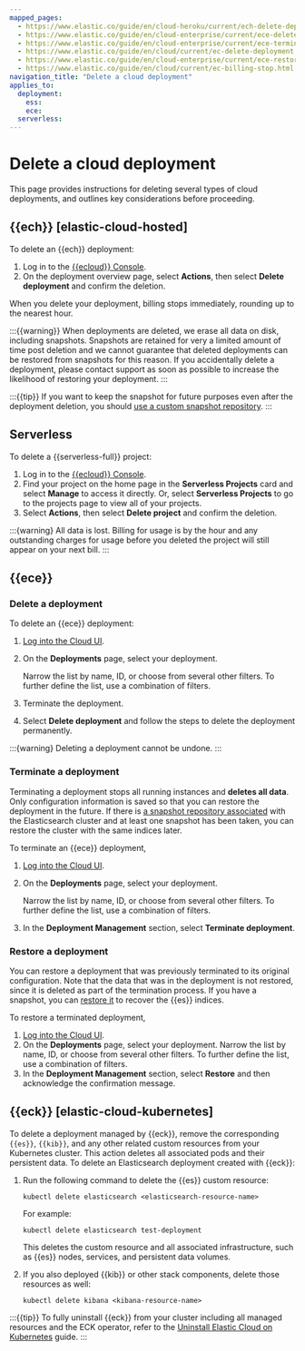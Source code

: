 ```yaml
---
mapped_pages:
  - https://www.elastic.co/guide/en/cloud-heroku/current/ech-delete-deployment.html
  - https://www.elastic.co/guide/en/cloud-enterprise/current/ece-delete-deployment.html
  - https://www.elastic.co/guide/en/cloud-enterprise/current/ece-terminate-deployment.html
  - https://www.elastic.co/guide/en/cloud/current/ec-delete-deployment.html
  - https://www.elastic.co/guide/en/cloud-enterprise/current/ece-restore-deployment.html
  - https://www.elastic.co/guide/en/cloud/current/ec-billing-stop.html
navigation_title: "Delete a cloud deployment"
applies_to:
  deployment:
    ess:
    ece:
  serverless:
---
```


# Delete a cloud deployment

This page provides instructions for deleting several types of cloud deployments, and outlines key considerations before proceeding.

## {{ech}} [elastic-cloud-hosted]

To delete an {{ech}} deployment:

1. Log in to the [{{ecloud}} Console](https://cloud.elastic.co?page=docs&placement=docs-body).
2. On the deployment overview page, select **Actions**, then select **Delete deployment** and confirm the deletion.

When you delete your deployment, billing stops immediately, rounding up to the nearest hour.

:::{{warning}}
When deployments are deleted, we erase all data on disk, including snapshots. Snapshots are retained for very a limited amount of time post deletion and we cannot guarantee that deleted deployments can be restored from snapshots for this reason. If you accidentally delete a deployment, please contact support as soon as possible to increase the likelihood of restoring your deployment.
:::

:::{{tip}}
If you want to keep the snapshot for future purposes even after the deployment deletion, you should [use a custom snapshot repository](/deploy-manage/tools/snapshot-and-restore/elastic-cloud-hosted.md).
:::

## Serverless

To delete a {{serverless-full}} project:

1. Log in to the [{{ecloud}} Console](https://cloud.elastic.co?page=docs&placement=docs-body).
2. Find your project on the home page in the **Serverless Projects** card and select **Manage** to access it directly. Or, select **Serverless Projects** to go to the projects page to view all of your projects.
3. Select **Actions**, then select **Delete project** and confirm the deletion.

:::{warning}
All data is lost. Billing for usage is by the hour and any outstanding charges for usage before you deleted the project will still appear on your next bill.
:::

## {{ece}}

### Delete a deployment

To delete an {{ece}} deployment:

1. [Log into the Cloud UI](/deploy-manage/deploy/cloud-enterprise/log-into-cloud-ui.md).
2. On the **Deployments** page, select your deployment.

    Narrow the list by name, ID, or choose from several other filters. To further define the list, use a combination of filters.

3. Terminate the deployment.
4. Select **Delete deployment** and follow the steps to delete the deployment permanently.

:::{warning}
Deleting a deployment cannot be undone.
:::

### Terminate a deployment

Terminating a deployment stops all running instances and **deletes all data**. Only configuration information is saved so that you can restore the deployment in the future. If there is [a snapshot repository associated](/deploy-manage/tools/snapshot-and-restore/cloud-enterprise.md) with the Elasticsearch cluster and at least one snapshot has been taken, you can restore the cluster with the same indices later.

To terminate an {{ece}} deployment,

1. [Log into the Cloud UI](/deploy-manage/deploy/cloud-enterprise/log-into-cloud-ui.md).
2. On the **Deployments** page, select your deployment.

    Narrow the list by name, ID, or choose from several other filters. To further define the list, use a combination of filters.

3. In the **Deployment Management** section, select **Terminate deployment**.


### Restore a deployment

You can restore a deployment that was previously terminated to its original configuration. Note that the data that was in the deployment is not restored, since it is deleted as part of the termination process. If you have a snapshot, you can [restore it](/deploy-manage/tools/snapshot-and-restore/restore-snapshot.md) to recover the {{es}} indices.

To restore a terminated deployment,

1. [Log into the Cloud UI](/deploy-manage/deploy/cloud-enterprise/log-into-cloud-ui.md).
2. On the **Deployments** page, select your deployment.
    Narrow the list by name, ID, or choose from several other filters. To further define the list, use a combination of filters.
3. In the **Deployment Management** section, select **Restore** and then acknowledge the confirmation message.

## {{eck}} [elastic-cloud-kubernetes]

To delete a deployment managed by {{eck}}, remove the corresponding `{{es}}`, `{{kib}}`, and any other related custom resources from your Kubernetes cluster. This action deletes all associated pods and their persistent data.
To delete an Elasticsearch deployment created with {{eck}}:

1. Run the following command to delete the {{es}} custom resource:

   ```shell
   kubectl delete elasticsearch <elasticsearch-resource-name>
   ```
   For example:

   ```shell
   kubectl delete elasticsearch test-deployment
   ```

   This deletes the custom resource and all associated infrastructure, such as {{es}} nodes, services, and persistent data volumes.

2. If you also deployed {{kib}} or other stack components, delete those resources as well:

   ```shell
   kubectl delete kibana <kibana-resource-name>
   ```
   
:::{{tip}}
To fully uninstall {{eck}} from your cluster including all managed resources and the ECK operator, refer to the [Uninstall Elastic Cloud on Kubernetes](/deploy-manage/uninstall/uninstall-elastic-cloud-on-kubernetes.md) guide.
:::
